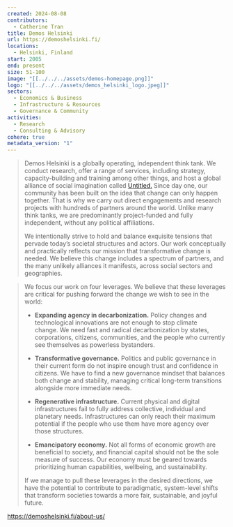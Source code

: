 ```yaml
---
created: 2024-08-08
contributors:
  - Catherine Tran
title: Demos Helsinki
url: https://demoshelsinki.fi/
locations:
  - Helsinki, Finland
start: 2005
end: present
size: 51-100
image: "[[../../../assets/demos-homepage.png]]"
logo: "[[../../../assets/demos_helsinki_logo.jpeg]]"
sectors:
  - Economics & Business
  - Infrastructure & Resources
  - Governance & Community
activities:
  - Research
  - Consulting & Advisory
cohere: true
metadata_version: "1"
---
```

>Demos Helsinki is a globally operating, independent think tank. We conduct research, offer a range of services, including strategy, capacity-building and training among other things, and host a global alliance of social imagination called [Untitled.](http://untitled.community/) Since day one, our community has been built on the idea that change can only happen together. That is why we carry out direct engagements and research projects with hundreds of partners around the world. Unlike many think tanks, we are predominantly project-funded and fully independent, without any political affiliations.
>
>We intentionally strive to hold and balance exquisite tensions that pervade today’s societal structures and actors. Our work conceptually and practically reflects our mission that transformative change is needed. We believe this change includes a spectrum of partners, and the many unlikely alliances it manifests, across social sectors and geographies.

>We focus our work on four leverages. We believe that these leverages are critical for pushing forward the change we wish to see in the world:
>
>- **Expanding agency in decarbonization.** Policy changes and technological innovations are not enough to stop climate change. We need fast and radical decarbonization by states, corporations, citizens, communities, and the people who currently see themselves as powerless bystanders.
>
>- **Transformative governance.** Politics and public governance in their current form do not inspire enough trust and confidence in citizens. We have to find a new governance mindset that balances both change and stability, managing critical long-term transitions alongside more immediate needs.
>
>- **Regenerative infrastructure.** Current physical and digital infrastructures fail to fully address collective, individual and planetary needs. Infrastructures can only reach their maximum potential if the people who use them have more agency over those structures.
>
>- **Emancipatory economy.** Not all forms of economic growth are beneficial to society, and financial capital should not be the sole measure of success. Our economy must be geared towards prioritizing human capabilities, wellbeing, and sustainability.
>
>If we manage to pull these leverages in the desired directions, we have the potential to contribute to paradigmatic, system-level shifts that transform societies towards a more fair, sustainable, and joyful future.

https://demoshelsinki.fi/about-us/











